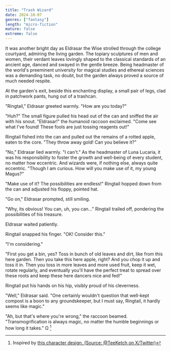 ```yaml
---
title: "Trash Wizard"
date: 2024-10-07
genres: ["fantasy"]
length: "micro-fiction"
mature: false
extreme: false
---
```

It was another bright day as Eldrasar the Wise strolled through the college courtyard, admiring the living garden. The topiary sculptures of men and women, their verdant leaves lovingly shaped to the classical standards of an ancient age, danced and swayed in the gentle breeze. Being headmaster of the world's preeminent university for magical studies and ethereal sciences was a demanding task, no doubt, but the garden always proved a source of much needed respite.

At the garden's exit, beside this enchanting display, a small pair of legs, clad in patchwork pants, hung out of a trashcan.

"Ringtail," Eldrasar greeted warmly. "How are you today?"

"Huh?" The small figure pulled his head out of the can and sniffed the air with his snout. "Eldrasar!" the humanoid raccoon exclaimed. "Come see what I've found! These fools are just tossing reagents out!"

Ringtail fished into the can and pulled out the remains of a rotted apple, eaten to the core. "They throw away gold! Can you believe it?"

"No," Eldrasar lied warmly. "I can't." As the headmaster of Luna Lucaria, it was his responsibility to foster the growth and well-being of every student, no matter how eccentric. And wizards were, if nothing else, always quite eccentric. "Though I am curious. How will you make use of it, my young Magus?"

"Make use of it? The possibilities are endless!" Ringtail hopped down from the can and adjusted his floppy, pointed hat. 

"Go on," Eldrasar prompted, still smiling.

"Why, its obvious! You can, uh, you can..." Ringtail trailed off, pondering the possibilities of his treasure.

Eldrasar waited patiently.

Ringtail snapped his finger. "OK! Consider this."

"I'm considering."

"First you get a bin, yes? Toss in bunch of old leaves and dirt, like from this here garden. Then you take this here apple, right?  And you chop it up and toss it in. Then you toss in more leaves and more used fruit, keep it wet, rotate regularly, and eventually you'll have the perfect treat to spread over these roots and keep these here dancers nice and fed!"

Ringtail put his hands on his hip, visibly proud of his cleverness. 

"Well," Eldrasar said. "One certainly wouldn't question that well-kept compost is a boon to any groundskeeper, but I must say, Ringtail, it hardly seems like magic."

"Ah, but that's where you're wrong," the raccoon beamed. "Transmogrification is always magic, no matter the humble beginnings or how long it takes." Ω [^1]
[^1]:Inspired by [this character design. (Source: @TeeKetch on X/Twitter)](/images/trash_wizard.jpg)
